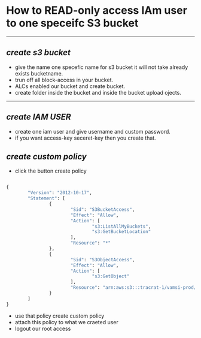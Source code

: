 # **How to READ-only access IAm user to one speceifc S3 bucket**
---
## _create s3 bucket_
* give the name one specefic name for s3 bucket it will not take already exists bucketname.
* trun off all block-access in your bucket.
* ALCs enabled our bucket and create bucket.
* create folder inside the bucket and inside the bucket upload ojects.
---

## _create IAM USER_
* create one iam user and give username and custom password.
* if you want access-key seceret-key then you create that.

## _create custom policy_
* click the button create policy

```python

{
        "Version": "2012-10-17",
        "Statement": [
                {
                        "Sid": "S3BucketAccess",
                        "Effect": "Allow",
                        "Action": [
                                "s3:ListAllMyBuckets",
                                "s3:GetBucketLocation"
                        ],
                        "Resource": "*"
                },
                {
                        "Sid": "S3ObjectAccess",
                        "Effect": "Allow",
                        "Action": [
                                "s3:GetObject"
                        ],
                        "Resource": "arn:aws:s3:::tracrat-1/vamsi-prod/*"
                }
        ]
}
```
* use that policy create custom policy
* attach this policy to what we craeted user
* logout our root access


 

